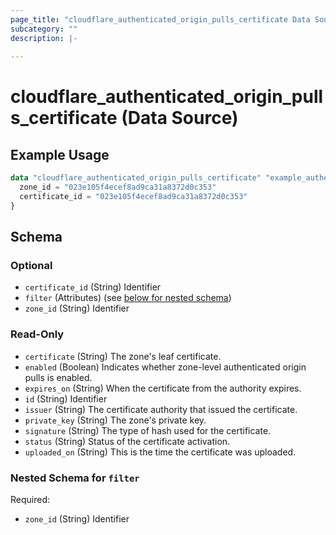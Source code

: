 ```yaml
---
page_title: "cloudflare_authenticated_origin_pulls_certificate Data Source - Cloudflare"
subcategory: ""
description: |-
  
---
```


# cloudflare_authenticated_origin_pulls_certificate (Data Source)



## Example Usage

```terraform
data "cloudflare_authenticated_origin_pulls_certificate" "example_authenticated_origin_pulls_certificate" {
  zone_id = "023e105f4ecef8ad9ca31a8372d0c353"
  certificate_id = "023e105f4ecef8ad9ca31a8372d0c353"
}
```

<!-- schema generated by tfplugindocs -->
## Schema

### Optional

- `certificate_id` (String) Identifier
- `filter` (Attributes) (see [below for nested schema](#nestedatt--filter))
- `zone_id` (String) Identifier

### Read-Only

- `certificate` (String) The zone's leaf certificate.
- `enabled` (Boolean) Indicates whether zone-level authenticated origin pulls is enabled.
- `expires_on` (String) When the certificate from the authority expires.
- `id` (String) Identifier
- `issuer` (String) The certificate authority that issued the certificate.
- `private_key` (String) The zone's private key.
- `signature` (String) The type of hash used for the certificate.
- `status` (String) Status of the certificate activation.
- `uploaded_on` (String) This is the time the certificate was uploaded.

<a id="nestedatt--filter"></a>
### Nested Schema for `filter`

Required:

- `zone_id` (String) Identifier



